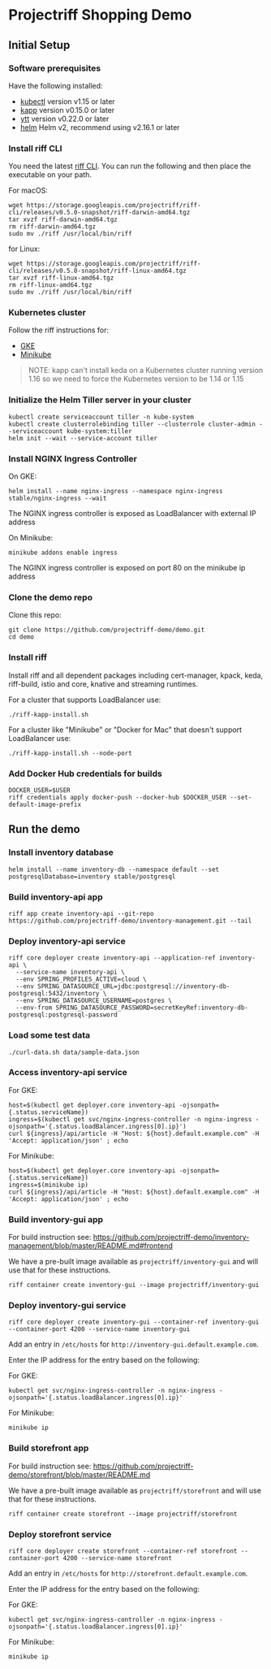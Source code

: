 # Projectriff Shopping Demo

## Initial Setup

### Software prerequisites

Have the following installed:

- [kubectl](https://kubernetes.io/docs/tasks/tools/install-kubectl/) version v1.15 or later
- [kapp](https://github.com/k14s/kapp#kapp) version v0.15.0 or later
- [ytt](https://github.com/k14s/ytt#ytt-yaml-templating-tool) version v0.22.0 or later
- [helm](https://github.com/helm/helm#install) Helm v2, recommend using v2.16.1 or later

### Install riff CLI

You need the latest [riff CLI](https://github.com/projectriff/cli/). You can run the following and then place the executable on your path.

For macOS:

```
wget https://storage.googleapis.com/projectriff/riff-cli/releases/v0.5.0-snapshot/riff-darwin-amd64.tgz
tar xvzf riff-darwin-amd64.tgz
rm riff-darwin-amd64.tgz
sudo mv ./riff /usr/local/bin/riff
```

for Linux:

```
wget https://storage.googleapis.com/projectriff/riff-cli/releases/v0.5.0-snapshot/riff-linux-amd64.tgz
tar xvzf riff-linux-amd64.tgz
rm riff-linux-amd64.tgz
sudo mv ./riff /usr/local/bin/riff
```

### Kubernetes cluster

Follow the riff instructions for:

- [GKE](https://projectriff.io/docs/v0.5/getting-started/gke)
- [Minikube](https://projectriff.io/docs/v0.5/getting-started/minikube)

> NOTE: kapp can't install keda on a Kubernetes cluster running version 1.16 so we need to force the Kubernetes version to be 1.14 or 1.15

### Initialize the Helm Tiller server in your cluster

```
kubectl create serviceaccount tiller -n kube-system
kubectl create clusterrolebinding tiller --clusterrole cluster-admin --serviceaccount kube-system:tiller
helm init --wait --service-account tiller
```

### Install NGINX Ingress Controller

On GKE:

```
helm install --name nginx-ingress --namespace nginx-ingress stable/nginx-ingress --wait
```

The NGINX ingress controller is exposed as LoadBalancer with external IP address


On Minikube:

```
minikube addons enable ingress
```

The NGINX ingress controller is exposed on port 80 on the minikube ip address

### Clone the demo repo

Clone this repo:

```
git clone https://github.com/projectriff-demo/demo.git
cd demo
```

### Install riff

Install riff and all dependent packages including cert-manager, kpack, keda, riff-build, istio and core, knative and streaming runtimes.

For a cluster that supports LoadBalancer use:

```
./riff-kapp-install.sh
```

For a cluster like "Minikube" or "Docker for Mac" that doesn't support LoadBalancer use:
```
./riff-kapp-install.sh --node-port
```

### Add Docker Hub credentials for builds

```
DOCKER_USER=$USER
riff credentials apply docker-push --docker-hub $DOCKER_USER --set-default-image-prefix
```

## Run the demo

### Install inventory database

```
helm install --name inventory-db --namespace default --set postgresqlDatabase=inventory stable/postgresql
```

### Build inventory-api app

```
riff app create inventory-api --git-repo https://github.com/projectriff-demo/inventory-management.git --tail
```

### Deploy inventory-api service

```
riff core deployer create inventory-api --application-ref inventory-api \
  --service-name inventory-api \
  --env SPRING_PROFILES_ACTIVE=cloud \
  --env SPRING_DATASOURCE_URL=jdbc:postgresql://inventory-db-postgresql:5432/inventory \
  --env SPRING_DATASOURCE_USERNAME=postgres \
  --env-from SPRING_DATASOURCE_PASSWORD=secretKeyRef:inventory-db-postgresql:postgresql-password
```

### Load some test data

```
./curl-data.sh data/sample-data.json
```

### Access inventory-api service

For GKE:

```
host=$(kubectl get deployer.core inventory-api -ojsonpath={.status.serviceName})
ingress=$(kubectl get svc/nginx-ingress-controller -n nginx-ingress -ojsonpath='{.status.loadBalancer.ingress[0].ip}')
curl ${ingress}/api/article -H "Host: ${host}.default.example.com" -H 'Accept: application/json' ; echo
```

For Minikube:

```
host=$(kubectl get deployer.core inventory-api -ojsonpath={.status.serviceName})
ingress=$(minikube ip)
curl ${ingress}/api/article -H "Host: ${host}.default.example.com" -H 'Accept: application/json' ; echo
```

### Build inventory-gui app

For build instruction see: https://github.com/projectriff-demo/inventory-management/blob/master/README.md#frontend

We have a pre-built image available as `projectriff/inventory-gui` and will use that for these instructions.

```
riff container create inventory-gui --image projectriff/inventory-gui
```

### Deploy inventory-gui service

```
riff core deployer create inventory-gui --container-ref inventory-gui --container-port 4200 --service-name inventory-gui
```

Add an entry in `/etc/hosts` for `http://inventory-gui.default.example.com`.

Enter the IP address for the entry based on the following:

For GKE:

```
kubectl get svc/nginx-ingress-controller -n nginx-ingress -ojsonpath='{.status.loadBalancer.ingress[0].ip}'
```

For Minikube:

```
minikube ip
```

### Build storefront app

For build instruction see: https://github.com/projectriff-demo/storefront/blob/master/README.md

We have a pre-built image available as `projectriff/storefront` and will use that for these instructions.

```
riff container create storefront --image projectriff/storefront
```

### Deploy storefront service

```
riff core deployer create storefront --container-ref storefront --container-port 4200 --service-name storefront
```

Add an entry in `/etc/hosts` for `http://storefront.default.example.com`.

Enter the IP address for the entry based on the following:

For GKE:

```
kubectl get svc/nginx-ingress-controller -n nginx-ingress -ojsonpath='{.status.loadBalancer.ingress[0].ip}'
```

For Minikube:

```
minikube ip
```
